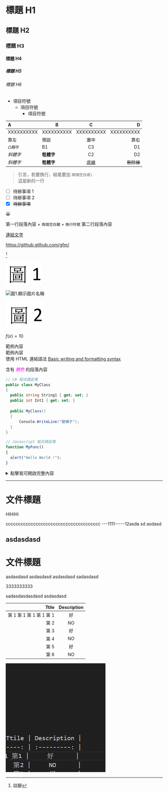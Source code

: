# 標題 H1

## 標題 H2

### 標題 H3

#### 標題 H4

##### 標題 H5

###### 標題 H6

* 項目符號
  * 項目符號
    * 項目符號

| A          | B          |      C     |          D |
| :--------- | ---------- | :--------: | ---------: |
| XXXXXXXXXX | XXXXXXXXXX | XXXXXXXXXX | XXXXXXXXXX |
| 靠左         | 預設         |     置中     |         靠右 |
| `凸顯字`      | B1         |     C3     |         D1 |
| _斜體字_      | **粗體字**    |     C2     |         D2 |
| _斜體字_      | **粗體字**    |  <u>底線</u> |    ~~刪除線~~ |

> 引言，若要換行，結尾要加 `兩個空白或\`\
> 這是新的一行

* [ ] 待辦事項 1
* [ ] 待辦事項 2
* [x] ~~待辦事項~~

😀

第一行段落內容 + `兩個空白鍵` + `換行符號`
第二行段落內容

[連結文字](連結至.md)

<https://github.github.com/gfm/>

[^1]

![圖1.顯示圖片名稱 ALT](/images/001.png "圖片 Title")

<img src="https://i.imgur.com/KuDNNw7.png" alt="圖1.顯示圖片名稱" width="220" height="150">

![Alt text](/images/002.png)

[^1]: 註腳

$f(x)=10$

<div>
範例內容<br />
範例內容<br />
使用 HTML 連結語法 <a href="https://help.github.com/en/github/writing-on-github/basic-writing-and-formatting-syntax" target="_blank">Basic writing and formatting syntax</a><br />

含有<span style="color:#ff00ff"> _顏色_ </span>的段落內容

</div>

```csharp
// C# 程式碼區塊
public class MyClass
{
  public string String1 { get; set; }
  public int Int1 { get; set; }

  public MyClass()
  {
      Console.WriteLine("建構子");
  }
}
```

```javascript
// Javascript 程式碼區塊
function MyFunc()
{
  alert("Hello World !");
}
```

<details>
<summary>點擊我可開啟完整內容</summary>

```xml
<?xml version="1.0"?>
<configuration>

</configuration>
```

</details>

---

<!-- COMMENTS
-->

# 文件標題

HiHiHi

cccccccccccccccccccccccccccccccccccccc
\---1111-----12asda
sd
asdasd

## asdasdasd

# 文件標題

asdasdasd
asdasdasd
asdasdasd
sadasdasd

3333333333

sadasdasdasdasd
asdasdasd

|               Ttile | Description |
| ------------------: | :---------: |
| 第 1 第 1 第 1 第 1 第 1 |      好      |
|                 第 2 |      NO     |
|                 第 3 |      好      |
|                 第 4 |      NO     |
|                 第 5 |      好      |
|                 第 6 |      NO     |

![圖1.顯示圖片名稱 ALT](/images/20231113145305.png "圖片 Title")
